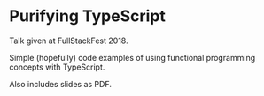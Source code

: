 # Purifying TypeScript

Talk given at FullStackFest 2018.

Simple (hopefully) code examples of using functional programming concepts with TypeScript.

Also includes slides as PDF.
